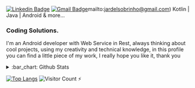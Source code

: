 [![Linkedin Badge](https://img.shields.io/badge/-LinkedIn-blue?style=flat&logo=Linkedin&logoColor=white&link=https://www.linkedin.com/in/jardel-jonathas-sobrinho-3ab51b2b/)](https://www.linkedin.com/in/jardel-jonathas-sobrinho-3ab51b2b/)
[![Gmail Badge](https://img.shields.io/badge/-Gmail-c14438?style=flat&logo=Gmail&logoColor=white&link=mailto:jardelsobrinho@gmail.com)](mailto:jardelsobrinho@gmail.com)mailto:jardelsobrinho@gmail.com)
Kotlin | Java | Android & more...
### Coding Solutions.
I'm an Android developer with Web Service in Rest, always thinking about cool projects, using my creativity and technical knowledge, in this profile you can find a little piece of my work, I really hope you like it, thank you
<details>
<summary>:bar_chart: Github Stats</summary>
<p align="left"> <img src="https://github-readme-stats.vercel.app/api?username=jardelsobrinho&show_icons=true&theme=gotham" alt="Ayushi Rawat | Stats" />
</details>

[![Top Langs](https://github-readme-stats.vercel.app/api/top-langs/?username=jardelsobrinho&layout=compact&theme=gotham)](https://github.com/anuraghazra/github-readme-stats)
![Visitor Count](https://profile-counter.glitch.me/{jardelsobrinho}/count.svg)
:zap:
